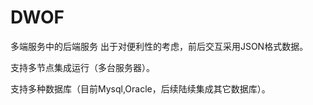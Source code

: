# DWOF
多端服务中的后端服务
出于对便利性的考虑，前后交互采用JSON格式数据。


支持多节点集成运行（多台服务器）。


支持多种数据库（目前Mysql,Oracle，后续陆续集成其它数据库）。
